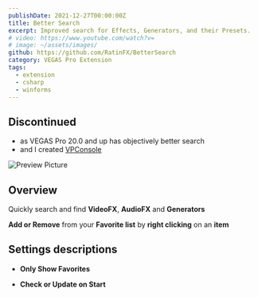 ```yaml
---
publishDate: 2021-12-27T00:00:00Z
title: Better Search
excerpt: Improved search for Effects, Generators, and their Presets.
# video: https://www.youtube.com/watch?v=
# image: ~/assets/images/
github: https://github.com/RatinFX/BetterSearch
category: VEGAS Pro Extension
tags:
  - extension
  - csharp
  - winforms
---
```


## Discontinued

- as VEGAS Pro 20.0 and up has objectively better search
- and I created [VPConsole](/vpconsole)

![Preview Picture](/preview/better-search.png)

## Overview

Quickly search and find **VideoFX**, **AudioFX** and **Generators**

**Add or Remove** from your **Favorite list** by **right clicking** on an **item**

## Settings descriptions

- **Only Show Favorites**

- **Check or Update on Start**
